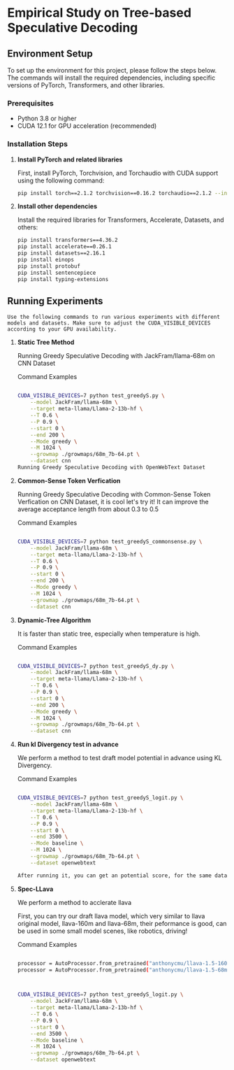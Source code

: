 # Empirical Study on Tree-based Speculative Decoding

## Environment Setup

To set up the environment for this project, please follow the steps below. The commands will install the required dependencies, including specific versions of PyTorch, Transformers, and other libraries.

### Prerequisites

- Python 3.8 or higher
- CUDA 12.1 for GPU acceleration (recommended)

### Installation Steps

1. **Install PyTorch and related libraries**

   First, install PyTorch, Torchvision, and Torchaudio with CUDA support using the following command:

   ```bash
   pip install torch==2.1.2 torchvision==0.16.2 torchaudio==2.1.2 --index-url https://download.pytorch.org/whl/cu121
2. **Install other dependencies**

    Install the required libraries for Transformers, Accelerate, Datasets, and others:

    ```bash
    pip install transformers==4.36.2
    pip install accelerate==0.26.1
    pip install datasets==2.16.1
    pip install einops
    pip install protobuf
    pip install sentencepiece
    pip install typing-extensions

## Running Experiments

    Use the following commands to run various experiments with different models and datasets. Make sure to adjust the CUDA_VISIBLE_DEVICES according to your GPU availability.
1. **Static Tree Method**
    
    Running Greedy Speculative Decoding with JackFram/llama-68m on CNN Dataset
    
    Command Examples

    ```bash

    CUDA_VISIBLE_DEVICES=7 python test_greedyS.py \
        --model JackFram/llama-68m \
        --target meta-llama/Llama-2-13b-hf \
        --T 0.6 \
        --P 0.9 \
        --start 0 \
        --end 200 \
        --Mode greedy \
        --M 1024 \
        --growmap ./growmaps/68m_7b-64.pt \
        --dataset cnn
    Running Greedy Speculative Decoding with OpenWebText Dataset

2. **Common-Sense Token Verfication**
    
    Running Greedy Speculative Decoding with Common-Sense Token Verfication on CNN Dataset, it is cool let's try it! It can improve the average acceptance length from about 0.3 to 0.5
    
    Command Examples

    ```bash

    CUDA_VISIBLE_DEVICES=7 python test_greedyS_commonsense.py \
        --model JackFram/llama-68m \
        --target meta-llama/Llama-2-13b-hf \
        --T 0.6 \
        --P 0.9 \
        --start 0 \
        --end 200 \
        --Mode greedy \
        --M 1024 \
        --growmap ./growmaps/68m_7b-64.pt \
        --dataset cnn

3. **Dynamic-Tree Algorithm**
    
    It is faster than static tree, especially when temperature is high.
    
    Command Examples

    ```bash

    CUDA_VISIBLE_DEVICES=7 python test_greedyS_dy.py \
        --model JackFram/llama-68m \
        --target meta-llama/Llama-2-13b-hf \
        --T 0.6 \
        --P 0.9 \
        --start 0 \
        --end 200 \
        --Mode greedy \
        --M 1024 \
        --growmap ./growmaps/68m_7b-64.pt \
        --dataset cnn

4. **Run kl Divergency test in advance**
   
    We perform a method to test draft model potential in advance using KL Divergency.
    
    Command Examples

    ```bash

    CUDA_VISIBLE_DEVICES=7 python test_greedyS_logit.py \
        --model JackFram/llama-68m \
        --target meta-llama/Llama-2-13b-hf \
        --T 0.6 \
        --P 0.9 \
        --start 0 \
        --end 3500 \
        --Mode baseline \
        --M 1024 \
        --growmap ./growmaps/68m_7b-64.pt \
        --dataset openwebtext

    After running it, you can get an potential score, for the same dataset small score means a strong draft model.

5. **Spec-LLava**
   
    We perform a method to acclerate llava
     
    First, you can try our draft llava model, which very similar to llava original model, llava-160m and llava-68m, their peformance is good, can be used in some small model scenes, like robotics, driving!

    Command Examples

    ```bash

    processor = AutoProcessor.from_pretrained("anthonycmu/llava-1.5-160m")
    processor = AutoProcessor.from_pretrained("anthonycmu/llava-1.5-68m")

    

    CUDA_VISIBLE_DEVICES=7 python test_greedyS_logit.py \
        --model JackFram/llama-68m \
        --target meta-llama/Llama-2-13b-hf \
        --T 0.6 \
        --P 0.9 \
        --start 0 \
        --end 3500 \
        --Mode baseline \
        --M 1024 \
        --growmap ./growmaps/68m_7b-64.pt \
        --dataset openwebtext

